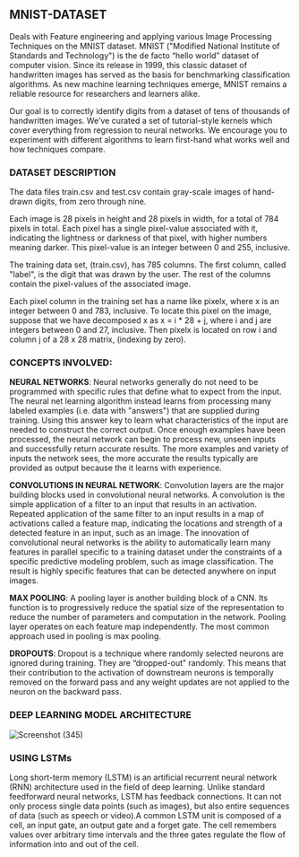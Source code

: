 <h2>MNIST-DATASET</h2>
Deals with Feature engineering and applying various Image Processing Techniques on the MNIST dataset. MNIST ("Modified National Institute of Standards and Technology") is the de facto “hello world” dataset of computer vision. Since its release in 1999, this classic dataset of handwritten images has served as the basis for benchmarking classification algorithms. As new machine learning techniques emerge, MNIST remains a reliable resource for researchers and learners alike.

Our goal is to correctly identify digits from a dataset of tens of thousands of handwritten images. We’ve curated a set of tutorial-style kernels which cover everything from regression to neural networks. We encourage you to experiment with different algorithms to learn first-hand what works well and how techniques compare.

<h3>DATASET DESCRIPTION</h3>
The data files train.csv and test.csv contain gray-scale images of hand-drawn digits, from zero through nine.

Each image is 28 pixels in height and 28 pixels in width, for a total of 784 pixels in total. Each pixel has a single pixel-value associated with it, indicating the lightness or darkness of that pixel, with higher numbers meaning darker. This pixel-value is an integer between 0 and 255, inclusive.

The training data set, (train.csv), has 785 columns. The first column, called "label", is the digit that was drawn by the user. The rest of the columns contain the pixel-values of the associated image.

Each pixel column in the training set has a name like pixelx, where x is an integer between 0 and 783, inclusive. To locate this pixel on the image, suppose that we have decomposed x as x = i * 28 + j, where i and j are integers between 0 and 27, inclusive. Then pixelx is located on row i and column j of a 28 x 28 matrix, (indexing by zero).


<h3>CONCEPTS INVOLVED:</h3>  


<b>NEURAL NETWORKS</b>: Neural networks generally do not need to be programmed with specific rules that define what to expect from the input. The neural net learning algorithm instead learns from processing many labeled examples (i.e. data with "answers") that are supplied during training. Using this answer key to learn what characteristics of the input are needed to construct the correct output. Once enough examples have been processed, the neural network can begin to process new, unseen inputs and successfully return accurate results. The more examples and variety of inputs the network sees, the more accurate the results typically are provided as output because the it learns with experience. 


 <b>CONVOLUTIONS IN NEURAL NETWORK</b>: Convolution layers are the major building blocks used in convolutional neural networks. A convolution is the simple application of a filter to an input that results in an activation. Repeated application of the same filter to an input results in a map of activations called a feature map, indicating the locations and strength of a detected feature in an input, such as an image. The innovation of convolutional neural networks is the ability to automatically learn many features in parallel specific to a training dataset under the constraints of a specific predictive modeling problem, such as image classification. The result is highly specific features that can be detected anywhere on input images. 
 
 
<b>MAX POOLING</b>: A pooling layer is another building block of a CNN. Its function is to progressively reduce the spatial size of the representation to reduce the number of parameters and computation in the network. Pooling layer operates on each feature map independently. The most common approach used in pooling is max pooling. 


<b>DROPOUTS</b>: Dropout is a technique where randomly selected neurons are ignored during training. They are “dropped-out” randomly. This means that their contribution to the activation of downstream neurons is temporally removed on the forward pass and any weight updates are not applied to the neuron on the backward pass. 




<h3> DEEP LEARNING MODEL ARCHITECTURE </h3>

![Screenshot (345)](https://user-images.githubusercontent.com/45651397/92355546-1606e280-f102-11ea-8253-dc1bdd94eae7.png)

<h3>USING LSTMs </h3>

Long short-term memory (LSTM) is an artificial recurrent neural network (RNN) architecture used in the field of deep learning. Unlike standard feedforward neural networks, LSTM has feedback connections. It can not only process single data points (such as images), but also entire sequences of data (such as speech or video).A common LSTM unit is composed of a cell, an input gate, an output gate and a forget gate. The cell remembers values over arbitrary time intervals and the three gates regulate the flow of information into and out of the cell.


